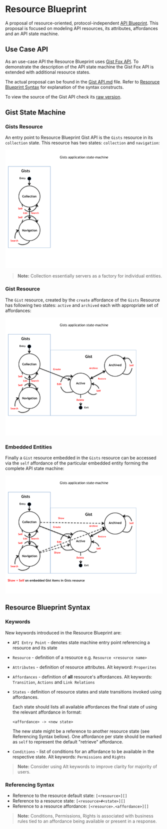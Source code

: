 # Resource Blueprint
A proposal of resource-oriented, protocol-independent [API Blueprint](http://apiblueprint.org). This proposal is focused on modeling API resources, its attributes, affordances and an API state machine.

## Use Case API
As an use-case API the Resource Blueprint uses [Gist Fox API](../examples/Gist%20Fox%20API.md). To demonstrate the description of the API state machine the Gist Fox API is extended with additional resource states.

The actual proposal can be found in the [Gist API.md](Gist%20API.md) file. Refer to [Resoruce Blueprint Syntax](#syntax) for explanation of the syntax constructs. 

To view the source of the Gist API check its [raw version](https://raw.github.com/apiaryio/api-blueprint/resource-blueprint/resource%20blueprint/Gists%20API.md).

## Gist State Machine

### Gists Resource 
An entry point to Resource Blueprint Gist API is the `Gists` resource in its `collection` state. This resource has two states: `collection` and 
`navigation`:

![fig1](assets/Gist%20State%20Machine%20001.png)

> **Note:** Collection essentially servers as a factory for individual entities.

### Gist Resource
The `Gist` resource, created by the `create` affordance of the `Gists` Resource has following two states: `active` and `archived` each with appropriate set of affordances:

![fig2](assets/Gist%20State%20Machine%20002.png)

### Embedded Entities
Finally a `Gist` resource embedded in the `Gists` resource can be accessed via the `self` affordance of the particular embedded entity forming the complete API state machine:

![fig3](assets/Gist%20State%20Machine%20003.png)

<a name="syntax"></a>
## Resource Blueprint Syntax

### Keywords
New keywords introduced in the Resource Blueprint are:

+ `API Entry Point` - denotes state machine entry point referencing a resource and its state
+ `Resource` - definition of a resource e.g. `Resource <resource name>`
+ `Attributes` - definition of resource attributes. Alt keyword: `Properites`
+ `Affordances` - definition of **all** resource's affordances. Alt keywords: `Transition`, `Actions` and `Link Relations`
+ `States` - definition of resource states and state transitions invoked using affordances.

    Each state should lists all available affordances the final state of using the relevant affordance in format:

    ```
    <affordance> -> <new state>
    ```

    The new state might be a reference to another resource state (see Referencing Syntax bellow). One affordance per state should be marked as `self` to represent the default "retrieve" affordance. 

+ `Conditions` - list of conditions for an affordance to be available in the respective state. Alt keywords: `Permissions` and `Rights`

> **Note:** Consider using Alt keywords to improve clarity for majority of users.

### Referencing Syntax
+ Reference to the resource default state: `[<resource>][]`
+ Reference to a resource state: `[<resource>#<state>][]`
+ Reference to a resource affordance: `[<resource>.<affordance>][]`


> **Note:** Conditions, Permissions, Rights is associated with business rules tied to an affordance being available or present in a response.
